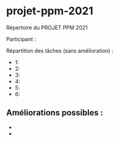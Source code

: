 # projet-ppm-2021
Répertoire du PROJET PPM 2021 

Participant : 



Répartition des tâches (sans amélioration) : 
- 1: 
- 2: 
- 3:
- 4:
- 5:
- 6: 

Améliorations possibles : 
- 
-
-

